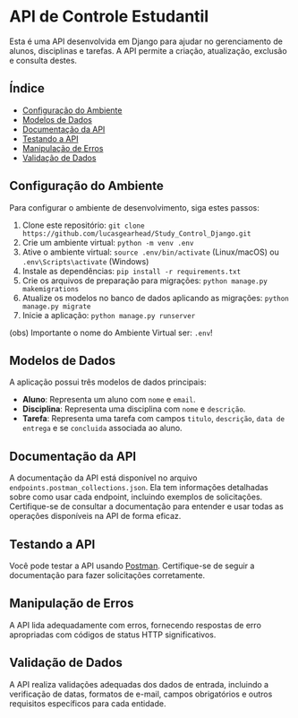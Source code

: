 # API de Controle Estudantil

Esta é uma API desenvolvida em Django para ajudar no gerenciamento de alunos, disciplinas e tarefas. A API permite a criação, atualização, exclusão e consulta destes.

## Índice

- [Configuração do Ambiente](#configuração-do-ambiente)
- [Modelos de Dados](#modelos-de-dados)
- [Documentação da API](#documentação-da-api)
- [Testando a API](#testando-a-api)
- [Manipulação de Erros](#manipulação-de-erros)
- [Validação de Dados](#validação-de-dados)

## Configuração do Ambiente

Para configurar o ambiente de desenvolvimento, siga estes passos:

1. Clone este repositório: `git clone https://github.com/lucasgearhead/Study_Control_Django.git`
2. Crie um ambiente virtual: `python -m venv .env`
3. Ative o ambiente virtual: `source .env/bin/activate` (Linux/macOS) ou `.env\Scripts\activate` (Windows)
4. Instale as dependências: `pip install -r requirements.txt`
5. Crie os arquivos de preparação para migrações: `python manage.py makemigrations`
5. Atualize os modelos no banco de dados aplicando as migrações: `python manage.py migrate`
6. Inicie a aplicação: `python manage.py runserver`

(obs) Importante o nome do Ambiente Virtual ser: `.env`!

## Modelos de Dados

A aplicação possui três modelos de dados principais:

- **Aluno**: Representa um aluno com `nome` e `email`.
- **Disciplina**: Representa uma disciplina com `nome` e `descrição`.
- **Tarefa**: Representa uma tarefa com campos `titulo`, `descrição`, `data de entrega` e se `concluida` associada ao aluno.

## Documentação da API

A documentação da API está disponível no arquivo `endpoints.postman_collections.json`. Ela tem informações detalhadas sobre como usar cada endpoint, incluindo exemplos de solicitações. Certifique-se de consultar a documentação para entender e usar todas as operações disponíveis na API de forma eficaz.

## Testando a API

Você pode testar a API usando [Postman](https://www.postman.com/). Certifique-se de seguir a documentação para fazer solicitações corretamente.

## Manipulação de Erros

A API lida adequadamente com erros, fornecendo respostas de erro apropriadas com códigos de status HTTP significativos.

## Validação de Dados

A API realiza validações adequadas dos dados de entrada, incluindo a verificação de datas, formatos de e-mail, campos obrigatórios e outros requisitos específicos para cada entidade.